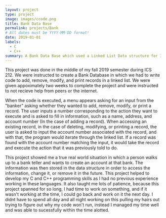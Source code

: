 ```yaml
---
layout: project
type: project
image: images/ccode.png
title: Bank Data Base
permalink: projects/Bank
# All dates must be YYYY-MM-DD format!
date: 2019-01-01
labels:
  - C
  - C++
summary: A Bank Data Base which used a Linked List Data structure for ICS 212
---
```


This project was done in the middle of my fall 2019 semester during ICS 212.  We were instructed to create a Bank Database in which we had to write code to add, remove, modify, and print records in a linked list.  We were given appoximately two weeks to complete the project and were instructed to not recieve help from peers or the internet.  

When the code is executed, a menu appears asking for an input from the "banker" asking whether they wanted to add, remove, modify, or print a record.  The user inputs a number corresponding to the action they want to execute and is asked to fill in information, such as a name, address, and account number (In the case of adding a record).  When accessing an existing record, in the case of deleting, modifying, or printing a record, the user is asked to input the account number associated with the record, and with that, the program would iterate through the linked list.  If a record was found with the account number matching the input, it would take the record and execute the action that it was previously told to do.  

This project showed me a true real world situation in which a person walks up to a bank teller and wants to create an account at that bank.  The information was then stored in the data structure in order to access the information, change it, or remove it in the future.  This project helped to develop my C and C++ programming skills as I had no previous experience working in these languages.  It also taught me lots of patience, because this project spanned for so long, I had time to work on something, and if it wasn't working at the time, I could go back and work on it the next day.  I didnt have to spend all day and all night working on this pulling my hairs out trying to figure out why my code won't run, instead I managed my time well and was able to sucessfully within the time alotted.
